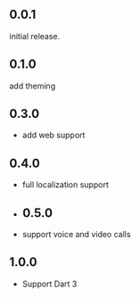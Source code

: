 ## 0.0.1
initial release.
## 0.1.0
add theming
## 0.3.0
- add web support
## 0.4.0
- full localization support
- ## 0.5.0
- support voice and video calls
## 1.0.0
- Support Dart 3